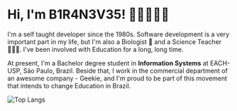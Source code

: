 # Hi, I'm B1R4N3V35! 🖖🏻👨🏻‍💻

I'm a self taught developer since the 1980s. Software development is a very important part in my life, but I'm also a Biologist 🧬 and a Science Teacher 👨🏻‍🏫. I've been involved with Education for a long, long time.

At present, I'm a Bachelor degree student in **Information Systems** at EACH-USP, São Paulo, Brazil. Beside that, I work in the commercial department of an awesome company - Geekie, and I'm proud to be part of this movement that intends to change Education in Brazil.

![Top Langs](https://github-readme-stats.vercel.app/api/top-langs/?username=B1R4N3V35&theme=tokyonight)

